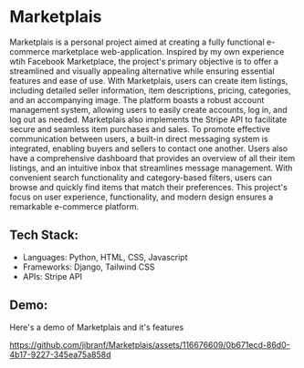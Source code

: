 # Marketplais

Marketplais is a personal project aimed at creating a fully functional e-commerce marketplace web-application. Inspired by my own experience wtih Facebook Marketplace, the project's primary objective is to offer a streamlined and visually appealing alternative while ensuring essential features and ease of use. With Marketplais, users can create item listings, including detailed seller information, item descriptions, pricing, categories, and an accompanying image. The platform boasts a robust account management system, allowing users to easily create accounts, log in, and log out as needed. Marketplais also implements the Stripe API to facilitate secure and seamless item purchases and sales. To promote effective communication between users, a built-in direct messaging system is integrated, enabling buyers and sellers to contact one another. Users also have a comprehensive dashboard that provides an overview of all their item listings, and an intuitive inbox that streamlines message management. With convenient search functionality and category-based filters, users can browse and quickly find items that match their preferences. This project's focus on user experience, functionality, and modern design ensures a remarkable e-commerce platform.


## __Tech Stack:__
- Languages: Python, HTML, CSS, Javascript
- Frameworks: Django, Tailwind CSS
- APIs: Stripe API


## __Demo:__ 
Here's a demo of Marketplais and it's features


https://github.com/jibranf/Marketplais/assets/116676609/0b671ecd-86d0-4b17-9227-345ea75a858d

